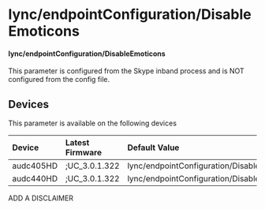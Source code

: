 ﻿---
description: lync/endpointConfiguration/DisableEmoticons
search:
    keywords: ['lync','endpointConfiguration','DisableEmoticons']
---

# lync/endpointConfiguration/DisableEmoticons

#### lync/endpointConfiguration/DisableEmoticons

This parameter is configured from the Skype inband process and is NOT configured from the config file.



## Devices
This parameter is available on the following devices

| Device | Latest Firmware | Default Value |
|:---|:---|:---|
| audc405HD | ;UC_3.0.1.322 | lync/endpointConfiguration/DisableEmoticons=0 
| audc440HD | ;UC_3.0.1.322 | lync/endpointConfiguration/DisableEmoticons=0 

ADD A DISCLAIMER
